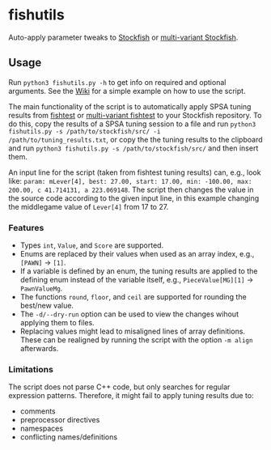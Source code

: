 # fishutils
Auto-apply parameter tweaks to [Stockfish](https://github.com/official-stockfish/Stockfish) or [multi-variant Stockfish](https://github.com/ddugovic/Stockfish).

## Usage
Run `python3 fishutils.py -h` to get info on required and optional arguments. See the [Wiki](https://github.com/ianfab/fishutils/wiki) for a simple example on how to use the script.

The main functionality of the script is to automatically apply SPSA tuning results from [fishtest](https://github.com/glinscott/fishtest) or [multi-variant fishtest](https://github.com/ianfab/fishtest) to your Stockfish repository. To do this, copy the results of a SPSA tuning session to a file and run `python3 fishutils.py -s /path/to/stockfish/src/ -i /path/to/tuning_results.txt`, or copy the the tuning results to the clipboard and run `python3 fishutils.py -s /path/to/stockfish/src/` and then insert them.

An input line for the script (taken from fishtest tuning results) can, e.g., look like:
`param: mLever[4], best: 27.00, start: 17.00, min: -100.00, max: 200.00, c 41.714131, a 223.069148`. The script then changes the value in the source code according to the given input line, in this example changing the middlegame value of `Lever[4]` from 17 to 27.

### Features
- Types `int`, `Value`, and `Score` are supported.
- Enums are replaced by their values when used as an array index, e.g., `[PAWN]` -> `[1]`.
- If a variable is defined by an enum, the tuning results are applied to the defining enum instead of the variable itself, e.g., `PieceValue[MG][1]` -> `PawnValueMg`.
- The functions `round`, `floor`, and `ceil` are supported for rounding the best/new value.
- The `-d/--dry-run` option can be used to view the changes wihout applying them to files.
- Replacing values might lead to misaligned lines of array definitions. These can be realigned by running the script with the option `-m align` afterwards.

### Limitations
The script does not parse C++ code, but only searches for regular expression patterns. Therefore, it might fail to apply tuning results due to:
- comments
- preprocessor directives
- namespaces
- conflicting names/definitions
